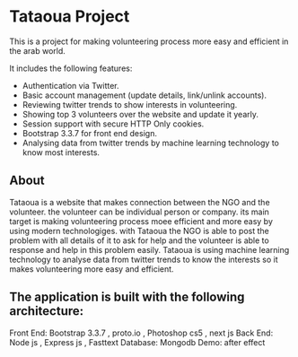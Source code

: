 # Tataoua Project

This is a project for making volunteering process more easy and efficient in the arab world.

It includes the following features:

* Authentication via Twitter.
* Basic account management (update details, link/unlink accounts).
* Reviewing twitter trends to show interests in volunteering.
* Showing top 3 volunteers over the website and update it yearly.
* Session support with secure HTTP Only cookies.
* Bootstrap 3.3.7 for front end design.
* Analysing data from twitter trends by machine learning technology to know most interests.

## About 

Tataoua is a website that makes connection between the NGO and the volunteer. the volunteer can be individual person or company. its main target is making volunteering process moee efficient and more easy by using modern technologiges. with Tataoua the NGO is able to post the problem with all details of it to ask for help and the volunteer is able to response and help in this problem easily. Tataoua is using machine learning technology to analyse data from twitter trends to know the interests so it makes volunteering more easy and efficient. 

## The application is built with the following architecture:

Front End: Bootstrap 3.3.7 , proto.io , Photoshop cs5 , next js
Back End: Node js , Express js , Fasttext
Database: Mongodb 
Demo: after effect
